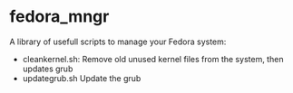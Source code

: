 # fedora_mngr
A library of usefull scripts to manage your Fedora system:
- cleankernel.sh:
    Remove old unused kernel files from the system, then updates grub
- updategrub.sh
    Update the grub
